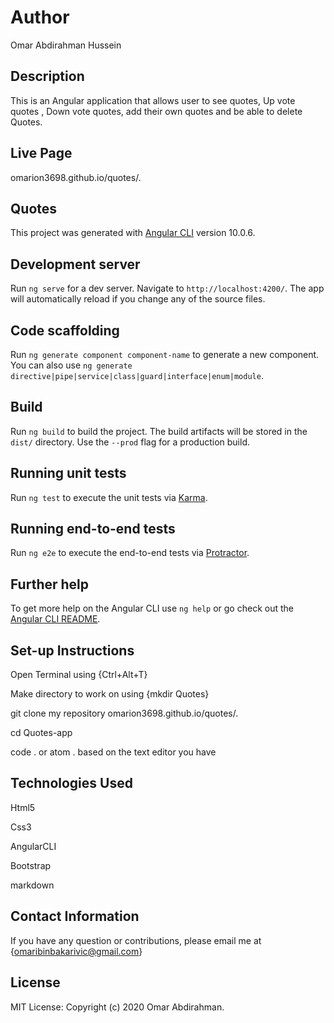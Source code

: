 # Author

Omar Abdirahman Hussein

## Description

This is an Angular application that allows user to see quotes, Up vote quotes , Down vote quotes, add their own quotes and be able to delete Quotes.

## Live Page

omarion3698.github.io/quotes/.

## Quotes

This project was generated with [Angular CLI](https://github.com/angular/angular-cli) version 10.0.6.

## Development server

Run `ng serve` for a dev server. Navigate to `http://localhost:4200/`. The app will automatically reload if you change any of the source files.

## Code scaffolding

Run `ng generate component component-name` to generate a new component. You can also use `ng generate directive|pipe|service|class|guard|interface|enum|module`.

## Build

Run `ng build` to build the project. The build artifacts will be stored in the `dist/` directory. Use the `--prod` flag for a production build.

## Running unit tests

Run `ng test` to execute the unit tests via [Karma](https://karma-runner.github.io).

## Running end-to-end tests

Run `ng e2e` to execute the end-to-end tests via [Protractor](http://www.protractortest.org/).

## Further help

To get more help on the Angular CLI use `ng help` or go check out the [Angular CLI README](https://github.com/angular/angular-cli/blob/master/README.md).

## Set-up Instructions

Open Terminal using {Ctrl+Alt+T}

Make directory to work on using {mkdir Quotes}

git clone my repository omarion3698.github.io/quotes/.

cd Quotes-app

code . or atom . based on the text editor you have

## Technologies Used

Html5

Css3

AngularCLI

Bootstrap

markdown

## Contact Information

If you have any question or contributions, please email me at {omaribinbakarivic@gmail.com}

## License

MIT License:
Copyright (c) 2020 Omar Abdirahman.
